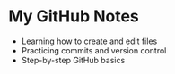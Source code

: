 # My GitHub Notes
- Learning how to create and edit files
- Practicing commits and version control
- Step-by-step GitHub basics
